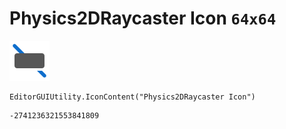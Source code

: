 # Physics2DRaycaster Icon `64x64`
<img src="/img/Physics2DRaycaster%20Icon.png" width=64 height=64>

``` CSharp
EditorGUIUtility.IconContent("Physics2DRaycaster Icon")
```
```
-2741236321553841809
```
